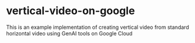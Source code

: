 # vertical-video-on-google
This is an example implementation of creating vertical video from standard horizontal video using GenAI tools on Google Cloud
